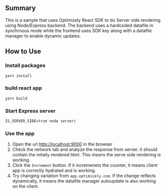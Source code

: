 ## Summary
This is a sample that uses Optimizely React SDK to do Server side rendering using Node/Express backend. The backend uses a hardcoded datafile in synchrnous mode while the frontend uses SDK key along with a datafile manager to enable dynamic updates.

## How to Use

### Install packages
`yarn install`

### build react app
`yarn build`

### Start Express server
`IS_SERVER_SIDE=true node server/`

### Use the app
1. Open the url [http://localhost:9000](http://localhost:9000) in the browser
2. Check the network tab and analyze the response from server. it should contain the initally rendered html. This means the serve side rendering is working.
3. Click the `Increment` button. If it incremenets the counter, it means client app is correctly hydrated and is working.
4. Try changing variation from `app.optimizely.com`. If the change reflects dynamically, it means the datafile manager autoupdate is also working on the client.